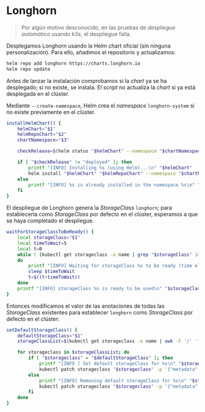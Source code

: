 # Longhorn

> Por algún motivo desconocido, en las pruebas de *despliegue automático* usando k3s, el despliegue falla.

Desplegamos Longhorn usando la Helm chart oficial (sin ninguna personalización). Para ello, añadimos el repositorio y actualizamos:

```bash
helm repo add longhorn https://charts.longhorn.io
helm repo update
```

Antes de lanzar la instalación comprobamos si la *chart* ya se ha desplegado; si no existe, se instala. El *script* no actualiza la *chart* si ya está desplegada en el clúster.

Mediante `--create-namespace`, Helm crea el *namespace* `longhorn-system` si no existe previamente en el clúster.

```bash
installHelmChart() {
    helmChart="$1"
    helmRepoChart="$2"
    chartNamespace="$3"

    checkRelease=$(helm status "$helmChart" --namespace "$chartNamespace" 2>/dev/null | grep -i status | awk '{ print $2 }')

    if [ "$checkRelease" != "deployed" ]; then
        printf "[INFO] Installing %s (using Helm)...\n" "$helmChart"
        helm install "$helmChart" "$helmRepoChart" --namespace "$chartNamespace" --create-namespace
    else
        printf "[INFO] %s is already installed in the namespace %s\n" "$helmChart" "$chartNamespace"
    fi
}
```

El despliegue de Longhorn genera la *StorageClass* `longhorn`; para establecerla como *StorageClass* por defecto en el clúster, esperamos a que se haya completado el despliegue.

```bash
waitForStorageClassToBeReady() {
    local storageClass="$1"
    local timeToWait=5
    local t=0
    while ! (kubectl get storageclass -o name | grep "$storageClass" 1>/dev/null)
    do
        printf "[INFO] Waiting for storageClass %s to be ready (time elapsed %d seconds) ...\n" "$storageClass" "$t"
        sleep $timeToWait
        t=$((t+timeToWait))
    done
    printf "[INFO] storageClass %s is ready to be used\n" "$storageClass"
}
```

Entonces modificamos el valor de las anotaciones de todas las *StorageClass* existentes para establecer `longhorn` como *StorageClass* por defecto en el clúster:

```bash
setDefaultStorageClass() {
    defaultStorageClass="$1"
    storageClassList=$(kubectl get storageclass -o name | awk -F '/' '{print $2}')

    for storageclass in $storageClassList; do
        if [ "$storageclass" = "$defaultStorageClass" ]; then
            printf "[INFO ] Set default storageClass for %s\n" "$storageclass"
            kubectl patch storageclass "$storageclass" -p '{"metadata": {"annotations":{"storageclass.kubernetes.io/is-default-class":"true"}}}'
        else
            printf "[INFO] Removing default storageClass for %s\n" "$storageclass"
            kubectl patch storageclass "$storageclass" -p '{"metadata": {"annotations":{"storageclass.kubernetes.io/is-default-class":"false"}}}'
        fi
    done
}
```
